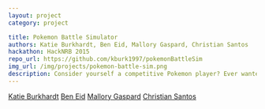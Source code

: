 ```yaml
---
layout: project
category: project

title: Pokemon Battle Simulator
authors: Katie Burkhardt, Ben Eid, Mallory Gaspard, Christian Santos
hackathon: HackNRB 2015
repo_url: https://github.com/kburk1997/pokemonBattleSim
img_url: /img/projects/pokemon-battle-sim.png
description: Consider yourself a competitive Pokemon player? Ever wanted to simulate a Pokemon battle without sacrificing anything in actual game play? The Pokemon Battle Simulator provides users with a simple, easy to use interface that allows Pokemon players of all skill levels to select two Pokemon to engage in a simulated battle. Users are asked to choose two different Pokemon characters from a provided list. After selecting the two Pokemon characters, the program will display the winning and losing characters. Battle results are based on simulated moves to give users an accurate prediction of actual Pokemon battle outcomes.
---
```


[Katie Burkhardt](https://github.com/kburk1997)
[Ben Eid](https://github.com/Beidrpi)
[Mallory Gaspard](https://github.com/mgaspard)
[Christian Santos](https://github.com/csantos987)

